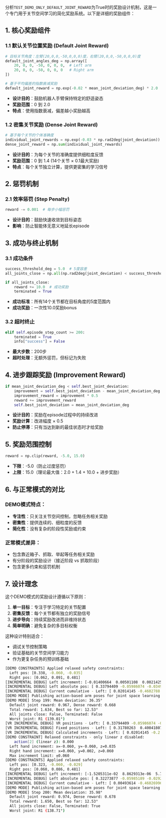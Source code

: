 分析`TEST_DEMO_ONLY_DEFAULT_JOINT_REWARD`为True时的奖励设计机制，这是一个专门用于关节空间学习的简化奖励系统。以下是详细的奖励组件：

## 1. **核心奖励组件**

### 1.1 默认关节位置奖励 (Default Joint Reward)
```python
# 目标关节角度：左臂(20,0,0,-50,0,0,0)度，右臂(20,0,0,-50,0,0,0)度
default_joint_angles_deg = np.array([
    20, 0, 0, -50, 0, 0, 0,  # Left arm
    20, 0, 0, -50, 0, 0, 0   # Right arm
])

# 基于平均偏差的指数衰减奖励
default_joint_reward = np.exp(-0.02 * mean_joint_deviation_deg) * 2.0
```
- **设计目的**：鼓励机器人手臂保持特定的舒适姿态
- **奖励范围**：0 到 2.0
- **特点**：使用指数衰减，偏差越小奖励越高

### 1.2 密集关节奖励 (Dense Joint Reward)
```python
# 基于每个关节的个体准确度
individual_joint_rewards = np.exp(-0.03 * np.rad2deg(joint_deviation)) * 0.1
dense_joint_reward = np.sum(individual_joint_rewards)
```
- **设计目的**：为每个关节的准确度提供细粒度反馈
- **奖励范围**：0 到 1.4 (14个关节 × 0.1最大奖励)
- **特点**：每个关节独立计算，提供更密集的学习信号

## 2. **惩罚机制**

### 2.1 效率惩罚 (Step Penalty)
```python
reward -= 0.001  # 每步小幅惩罚
```
- **设计目的**：鼓励快速收敛到目标姿态
- **影响**：防止智能体无意义地延长episode

## 3. **成功与终止机制**

### 3.1 成功条件
```python
success_threshold_deg = 5.0  # 5度容差
all_joints_close = np.all(np.rad2deg(joint_deviation) < success_threshold_deg)

if all_joints_close:
    reward += 10.0  # 成功奖励
    terminated = True
```
- **成功标准**：所有14个关节都在目标角度的5度范围内
- **成功奖励**：一次性10.0奖励bonus

### 3.2 超时终止
```python
elif self.episode_step_count >= 200:
    terminated = True
    info["success"] = False
```
- **最大步数**：200步
- **超时处理**：无额外惩罚，但标记为失败

## 4. **进步跟踪奖励 (Improvement Reward)**

```python
if mean_joint_deviation_deg < self.best_joint_deviation:
    improvement = self.best_joint_deviation - mean_joint_deviation_deg
    improvement_reward = improvement * 0.5
    reward += improvement_reward
    self.best_joint_deviation = mean_joint_deviation_deg
```
- **设计目的**：奖励在episode过程中的持续改进
- **奖励计算**：改进幅度 × 0.5
- **防止停滞**：只有当达到新的最佳状态时才给奖励

## 5. **奖励范围控制**

```python
reward = np.clip(reward, -5.0, 15.0)
```
- **下限**：-5.0（防止过度惩罚）
- **上限**：15.0（理论最大值：2.0 + 1.4 + 10.0 + 进步奖励）

## 6. **与正常模式的对比**

### DEMO模式特点：
- **专注性**：只关注关节空间控制，忽略任务相关奖励
- **密集性**：提供连续的、细粒度的反馈
- **简化性**：没有复杂的阶段性奖励或约束

### 正常模式差异：
- 包含靠近箱子、抓取、举起等任务相关奖励
- 有分阶段的奖励设计（接近阶段 vs 抓取阶段）
- 包含更多约束和惩罚机制

## 7. **设计理念**

这个DEMO模式的奖励设计遵循以下原则：

1. **单一目标**：专注于学习特定的关节配置
2. **密集反馈**：每个关节都有独立的奖励信号
3. **进步导向**：持续奖励改进而非维持状态
4. **简单明确**：避免复杂的多目标权衡

这种设计特别适合：
- 调试关节控制策略
- 验证基础的关节空间学习能力
- 作为更复杂任务的预训练基础


```bash
[DEMO CONSTRAINTS] Applied relaxed safety constraints:
  Left pos: [0.338, -0.060, -0.035]
  Right pos: [0.062, 0.091, 0.481]
[INCREMENTAL DEBUG] Left increment: [-0.01400664  0.00501108  0.00214253], Right increment: [-0.00834038 -0.00618724  0.01377134]
[INCREMENTAL DEBUG] Left absolute pos: [ 0.33794409 -0.05986074 -0.03498751], Right absolute pos: [0.06227585 0.09066066 0.48058272]
[INCREMENTAL DEBUG] Current cumulative - Left: [ 0.02014145 -0.4602788  -0.01557023], Right: [-0.25552678  0.49107873  0.5       ]
[DEMO MODE] Publishing action-based arm poses for joint space learning
[DEMO MODE] Step 199: Mean deviation: 36.35°
  Default joint reward: 0.967, Dense reward: 0.668
  Total reward: 1.634, Best so far: 12.53°
  All joints close: False, Terminated: False
  Worst joint: R1 (139.01°)
[VR INCREMENTAL DEBUG] VR positions - Left: [ 0.33794409 -0.05986074 -0.03498751], Right: [0.06227585 0.09066066 0.48058272]
[VR INCREMENTAL DEBUG] Fixed positions - Left: [ 0.31780263  0.40041807 -0.01941728], Right: [ 0.31780263 -0.40041807 -0.01941728]
[VR INCREMENTAL DEBUG] Calculated increments - Left: [ 0.02014145 -0.2        -0.01557023], Right: [-0.2  0.2  0.2]
[DEMO CONSTRAINT] Relaxed constraints - only linear z disabled:
    action[2] (linear z): 0.000
  Left hand increment: x=-0.060, y=-0.060, z=0.035
  Right hand increment: x=0.060, y=0.002, z=0.060
  Max increment limit: ±0.060
[DEMO CONSTRAINTS] Applied relaxed safety constraints:
  Left pos: [0.323, -0.060, -0.029]
  Right pos: [0.060, 0.086, 0.481]
[INCREMENTAL DEBUG] Left increment: [-1.5205311e-02  8.8629313e-06  5.7140258e-03], Right increment: [-0.0026723  -0.00451872  0.01501707]
[INCREMENTAL DEBUG] Left absolute pos: [ 0.32273877 -0.05985189 -0.02927348], Right absolute pos: [0.05960354 0.08614195 0.48058272]
[INCREMENTAL DEBUG] Current cumulative - Left: [ 0.00493614 -0.46026996 -0.00985621], Right: [-0.2581991   0.48656002  0.5       ]
[DEMO MODE] Publishing action-based arm poses for joint space learning
[DEMO MODE] Step 200: Mean deviation: 35.98°
  Default joint reward: 0.974, Dense reward: 0.678
  Total reward: 1.650, Best so far: 12.53°
  All joints close: False, Terminated: True
  Worst joint: R1 (138.71°)

```